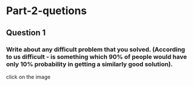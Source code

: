# Part-2-quetions


## Question 1

### Write about any difficult problem that you solved. (According to us difficult - is something which 90% of people would have only 10% probability in getting a similarly good solution). 

 click on the image 
